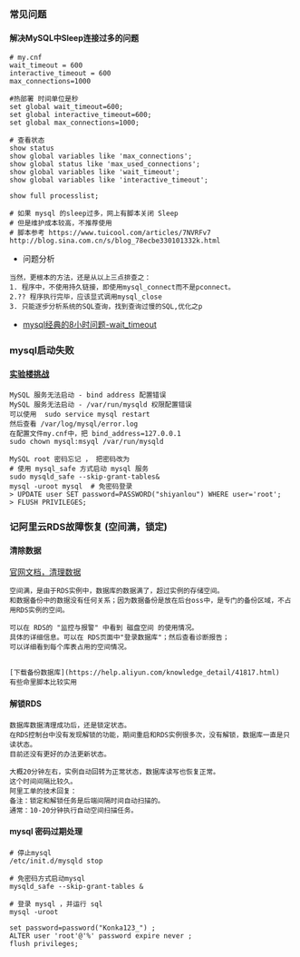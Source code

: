 
### 常见问题
#### 解决MySQL中Sleep连接过多的问题
```
# my.cnf
wait_timeout = 600
interactive_timeout = 600
max_connections=1000

#热部署 时间单位是秒
set global wait_timeout=600;
set global interactive_timeout=600;
set global max_connections=1000;

# 查看状态
show status
show global variables like 'max_connections';
show global status like 'max_used_connections';
show global variables like 'wait_timeout';
show global variables like 'interactive_timeout';

show full processlist;

# 如果 mysql 的sleep过多，网上有脚本关闭 Sleep
# 但是维护成本较高，不推荐使用
# 脚本参考 https://www.tuicool.com/articles/7NVRFv7
http://blog.sina.com.cn/s/blog_78ecbe330101332k.html
```
- 问题分析
```
当然，更根本的方法，还是从以上三点排查之：
1. 程序中，不使用持久链接，即使用mysql_connect而不是pconnect。
2.?? 程序执行完毕，应该显式调用mysql_close
3. 只能逐步分析系统的SQL查询，找到查询过慢的SQL,优化之p
```
- [mysql经典的8小时问题-wait_timeout](http://www.jianshu.com/p/69dcae4454b3)

### mysql启动失败
#### [实验楼挑战](https://www.shiyanlou.com/contests/lou1/challenges)
```
MySQL 服务无法启动 - bind address 配置错误
MySQL 服务无法启动 - /var/run/mysqld 权限配置错误
可以使用  sudo service mysql restart
然后查看 /var/log/mysql/error.log
在配置文件my.cnf中，把 bind_address=127.0.0.1
sudo chown mysql:msyql /var/run/mysqld

MySQL root 密码忘记 ， 把密码改为
# 使用 mysql_safe 方式启动 mysql 服务
sudo mysqld_safe --skip-grant-tables&
mysql -uroot mysql  # 免密码登录
> UPDATE user SET password=PASSWORD("shiyanlou") WHERE user='root';
> FLUSH PRIVILEGES;

```

### 记阿里云RDS故障恢复 (空间满，锁定)
#### 清除数据
[官网文档，清理数据](https://help.aliyun.com/knowledge_detail/51682.html)
```
空间满，是由于RDS实例中，数据库的数据满了，超过实例的存储空间。
和数据备份中的数据没有任何关系；因为数据备份是放在后台oss中，是专门的备份区域，不占用RDS实例的空间。

可以在 RDS的 "监控与报警" 中看到 磁盘空间 的使用情况。
具体的详细信息。可以在 RDS页面中"登录数据库"；然后查看诊断报告；
可以详细看到每个库表占用的空间情况。


[下载备份数据库](https://help.aliyun.com/knowledge_detail/41817.html)
有些命里脚本比较实用
```

#### 解锁RDS
```
数据库数据清理成功后，还是锁定状态。
在RDS控制台中没有发现解锁的功能，期间重启和RDS实例很多次，没有解锁，数据库一直是只读状态。
目前还没有更好的办法更新状态。

大概20分钟左右，实例自动回转为正常状态，数据库读写也恢复正常。
这个时间间隔比较久。
阿里工单的技术回复：
备注：锁定和解锁任务是后端间隔时间自动扫描的。
通常：10-20分钟执行自动空间扫描任务。

```

#### mysql 密码过期处理
```
# 停止mysql
/etc/init.d/mysqld stop

# 免密码方式启动mysql
mysqld_safe --skip-grant-tables &

# 登录 mysql ，并运行 sql
mysql -uroot

set password=password("Konka123_") ;
ALTER user 'root'@'%' password expire never ;
flush privileges;
```
